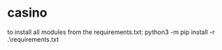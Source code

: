 # casino

to install all modules from the requirements.txt:
python3 -m pip install -r .\requirements.txt